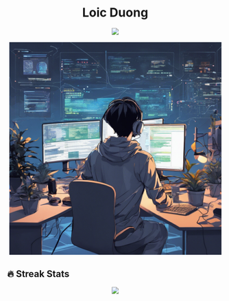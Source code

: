 <p align="center">
  <h1 align="center">Loic Duong</h1>
</p>

<p align="center">
  <img src="https://readme-typing-svg.demolab.com?font=Fira+Code&pause=1000&width=435&lines=Web+Front-end+Developer&center=true&vCenter=true" />
</p>

<p align="center">
  <img src="./img.png" width="495" />
</p>

## 🔥 Streak Stats
<p align="center">
  <img src="https://streak-stats.demolab.com?user=loicduong" />
</p>
